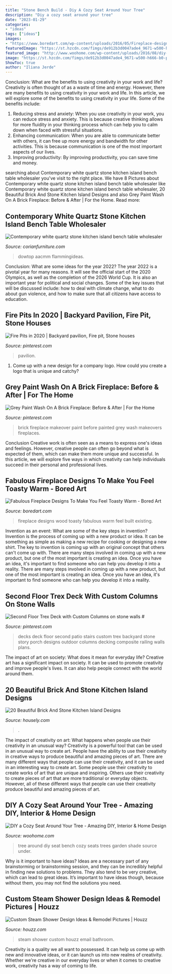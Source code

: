 ```yaml
---
title: "Stone Bench Build - Diy A Cozy Seat Around Your Tree"
description: "Diy a cozy seat around your tree"
date: "2023-01-29"
categories:
- "ideas"
tags: ["ideas"]
images:
- "https://www.boredart.com/wp-content/uploads/2016/05/Fireplace-designs-15.jpg"
featuredImage: "https://st.hzcdn.com/fimgs/de912b3d0047ade4_9671-w500-h666-b0-p0--contemporary-bathroom.jpg"
featured_image: "http://www.woohome.com/wp-content/uploads/2016/08/diy-seats-around-a-tree-13.jpg"
image: "https://st.hzcdn.com/fimgs/de912b3d0047ade4_9671-w500-h666-b0-p0--contemporary-bathroom.jpg"
ShowToc: true
author: "Iliana Jerde"
---
```



Conclusion: What are the benefits to using creativity in your work and life?
Creativity is often thought of as a waste of time and energy. However, there are many benefits to using creativity in your work and life. In this article, we will explore some of the benefits to using creativity in your life. Some of the benefits include: 
1) Reducing stress and anxiety: When you use creativity in your work, you can reduce stress and anxiety. This is because creative thinking allows for more fluidity in your thinking process which can help you to calm down when faced with stressful situations. 
2) Enhancing communication: When you are able to communicate better with others, it can free up more energy and bandwidth for other activities. This is because communication is one of the most important aspects of our lives. 
3) Improving productivity: By improving productivity, you can save time and money.

	

		
searching about Contemporary white quartz stone kitchen island bench table wholesaler you've visit to the right place. We have 8 Pictures about Contemporary white quartz stone kitchen island bench table wholesaler like Contemporary white quartz stone kitchen island bench table wholesaler, 20 Beautiful Brick And Stone Kitchen Island Designs and also Grey Paint Wash On A Brick Fireplace: Before &amp; After | For the Home. Read more:
		
    
## Contemporary White Quartz Stone Kitchen Island Bench Table Wholesaler

<img loading=lazy src="https://www.corianfurniture.com/Uploads/products/2019-10-24/en-quartz-kitchen-bar-counter.jpg" onerror="this.onerror=null;this.src='https://tse3.mm.bing.net/th?id=OIP.1V6CtAG1AVAYhmFmqfVLLwHaLG&amp;pid=15.1';" alt="Contemporary white quartz stone kitchen island bench table wholesaler">

_Source: corianfurniture.com_

>dowtop aacmm flammingideas. 

	

Conclusion: What are some ideas for the year 2022?
The year 2022 is a pivotal year for many reasons. It will see the official start of the 2020 Olympics, as well as the completion of the 2026 World Cup. It is also an important year for political and social changes. Some of the key issues that will be discussed include: how to deal with climate change, what to do about gun violence, and how to make sure that all citizens have access to education.

    
## Fire Pits In 2020 | Backyard Pavilion, Fire Pit, Stone Houses

<img loading=lazy src="https://i.pinimg.com/736x/fa/d3/42/fad34291199f9cdf246a7cdc869b92eb.jpg" onerror="this.onerror=null;this.src='https://tse1.mm.bing.net/th?id=OIP.-rWHMLfW18dqWtaW9n3lbgHaHa&amp;pid=15.1';" alt="Fire Pits in 2020 | Backyard pavilion, Fire pit, Stone houses">

_Source: pinterest.com_

>pavilion. 

	

1. Come up with a new design for a company logo. How could you create a logo that is unique and catchy?

    
## Grey Paint Wash On A Brick Fireplace: Before &amp; After | For The Home

<img loading=lazy src="https://i.pinimg.com/736x/cf/be/11/cfbe11e95dbadc804944b1841d4cfefa--fireplace-makeovers-brick-hearth.jpg?b=t" onerror="this.onerror=null;this.src='https://tse4.mm.bing.net/th?id=OIP.bfVhQ-4di5NXEeGy_9zxjgAAAA&amp;pid=15.1';" alt="Grey Paint Wash On A Brick Fireplace: Before &amp; After | For the Home">

_Source: pinterest.com_

>brick fireplace makeover paint before painted grey wash makeovers fireplaces. 

	

Conclusion
Creative work is often seen as a means to express one's ideas and feelings. However, creative people can often go beyond what is expected of them, which can make them more unique and successful. In this article, we will explore five ways in which creativity can help individuals succeed in their personal and professional lives.

    
## Fabulous Fireplace Designs To Make You Feel Toasty Warm - Bored Art

<img loading=lazy src="https://www.boredart.com/wp-content/uploads/2016/05/Fireplace-designs-15.jpg" onerror="this.onerror=null;this.src='https://tse1.mm.bing.net/th?id=OIP.0MPXnUrdFJcvIneIqpQMRQHaLH&amp;pid=15.1';" alt="Fabulous Fireplace Designs To Make You Feel Toasty Warm - Bored Art">

_Source: boredart.com_

>fireplace designs wood toasty fabulous warm feel built existing. 

	

Invention as an event: What are some of the key steps in invention?
Invention is the process of coming up with a new product or idea. It can be something as simple as making a new recipe for cooking or designing a new shirt. The key to invention is coming up with an original concept that others can't come up with. There are many steps involved in coming up with a new product, but one of the most important is creating an idea. Once you have an idea, it's important to find someone who can help you develop it into a reality. There are many steps involved in coming up with a new product, but one of the most important is creating an idea. Once you have an idea, it's important to find someone who can help you develop it into a reality.

    
## Second Floor Trex Deck With Custom Columns On Stone Walls #

<img loading=lazy src="https://i.pinimg.com/736x/6a/f2/65/6af2650b611a0eac77f9bea84f609026.jpg" onerror="this.onerror=null;this.src='https://tse3.mm.bing.net/th?id=OIP.zTzaSbHbE7fyDITTW7IQhgHaJ3&amp;pid=15.1';" alt="Second Floor Trex Deck with Custom Columns on stone walls #">

_Source: pinterest.com_

>decks deck floor second patio stairs custom trex backyard stone story porch designs outdoor columns decking composite railing walls plans. 

	

The impact of art on society: What does it mean for everyday life?
Creative art has a significant impact on society. It can be used to promote creativity and improve people's lives. It can also help people connect with the world around them.

    
## 20 Beautiful Brick And Stone Kitchen Island Designs

<img loading=lazy src="https://a5j0u479x2t4e35gducjhz15-wpengine.netdna-ssl.com/wp-content/uploads/2017/01/CI-cheryl-balintfy-organic-kitchen-lead-image_s4x3.jpg.rend_.hgtvcom.966.725-750x563.jpeg" onerror="this.onerror=null;this.src='https://tse1.mm.bing.net/th?id=OIP.ENzcaIFKOoXUhKHlNM7fXwHaFj&amp;pid=15.1';" alt="20 Beautiful Brick And Stone Kitchen Island Designs">

_Source: housely.com_

>. 

	

The impact of creativity on art: What happens when people use their creativity in an unusual way?
Creativity is a powerful tool that can be used in an unusual way to create art. People have the ability to use their creativity in creative ways to produce beautiful and amazing pieces of art. There are many different ways that people can use their creativity, and it can be used in an interesting way to create art. Some people use their creativity to create works of art that are unique and inspiring. Others use their creativity to create pieces of art that are more traditional or everyday objects. However, all of these different ways that people can use their creativity produce beautiful and amazing pieces of art.

    
## DIY A Cozy Seat Around Your Tree - Amazing DIY, Interior &amp; Home Design

<img loading=lazy src="http://www.woohome.com/wp-content/uploads/2016/08/diy-seats-around-a-tree-13.jpg" onerror="this.onerror=null;this.src='https://tse2.mm.bing.net/th?id=OIP.K7x_UCNgYpaLrBQ_FCZo6wHaKK&amp;pid=15.1';" alt="DIY a Cozy Seat Around Your Tree - Amazing DIY, Interior &amp; Home Design">

_Source: woohome.com_

>tree around diy seat bench cozy seats trees garden shade source under. 

	

Why is it important to have ideas?
Ideas are a necessary part of any brainstorming or brainstorming session, and they can be incredibly helpful in finding new solutions to problems. They also tend to be very creative, which can lead to great ideas. It’s important to have ideas though, because without them, you may not find the solutions you need.

    
## Custom Steam Shower Design Ideas &amp; Remodel Pictures | Houzz

<img loading=lazy src="https://st.hzcdn.com/fimgs/de912b3d0047ade4_9671-w500-h666-b0-p0--contemporary-bathroom.jpg" onerror="this.onerror=null;this.src='https://tse3.mm.bing.net/th?id=OIP.zLjepmETRg2BoOKgxLigRAHaJ3&amp;pid=15.1';" alt="Custom Steam Shower Design Ideas &amp; Remodel Pictures | Houzz">

_Source: houzz.com_

>steam shower custom houzz email bathroom. 

	

Creativity is a quality we all want to possessed. It can help us come up with new and innovative ideas, or it can launch us into new realms of creativity. Whether we're creative in our everyday lives or when it comes to creative work, creativity has a way of coming to life.

